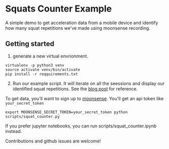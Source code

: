 # Squats Counter Example

A simple demo to get acceleration data from a mobile device and identify how many squat repetitions we've made using moonsense recording.

## Getting started

1. generate a new virtual envrionment.

```shell
virtualenv -p python3 venv
source activate venv/bin/activate
pip install -r reqquirements.txt
```

2. Run our example script. It will iterate on all the seessions and display our identified squat repetitions. See the [blog post](https://urimerhav.medium.com/from-the-gym-to-a-jupyter-notebook-building-a-squats-counter-app-in-a-day-955ecfbf8d12) for
   reference.

To get data, you'll want to sign up to [moonsense](https://www.moonsense.io/). You'll get an api token like `your_secret_token`

```shell
export MOONSENSE_SECRET_TOKEN=your_secret_token python scripts/squat_counter.py
```

If you prefer jupyter notebooks, you can run scripts/squat_counter.ipynb instead.

Contributions and github issues are welcome!




   
